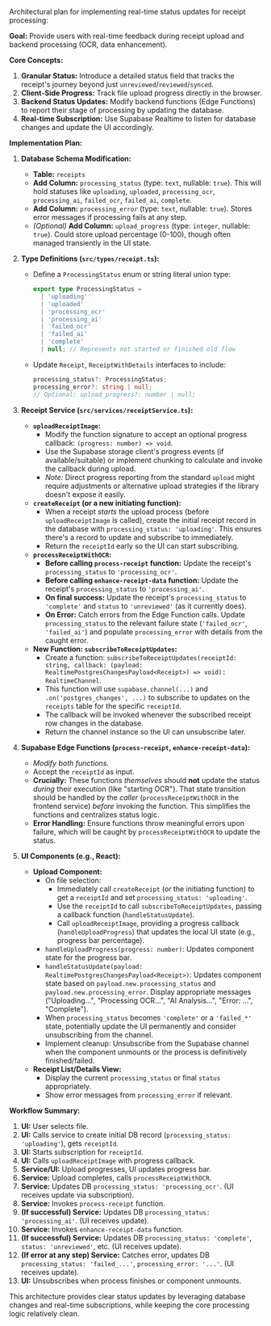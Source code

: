 
Architectural plan for implementing real-time status updates for receipt processing:

**Goal:** Provide users with real-time feedback during receipt upload and backend processing (OCR, data enhancement).

**Core Concepts:**

1.  **Granular Status:** Introduce a detailed status field that tracks the receipt's journey beyond just `unreviewed`/`reviewed`/`synced`.
2.  **Client-Side Progress:** Track file upload progress directly in the browser.
3.  **Backend Status Updates:** Modify backend functions (Edge Functions) to report their stage of processing by updating the database.
4.  **Real-time Subscription:** Use Supabase Realtime to listen for database changes and update the UI accordingly.

**Implementation Plan:**

1.  **Database Schema Modification:**
    *   **Table:** `receipts`
    *   **Add Column:** `processing_status` (type: `text`, nullable: `true`). This will hold statuses like `uploading`, `uploaded`, `processing_ocr`, `processing_ai`, `failed_ocr`, `failed_ai`, `complete`.
    *   **Add Column:** `processing_error` (type: `text`, nullable: `true`). Stores error messages if processing fails at any step.
    *   *(Optional)* **Add Column:** `upload_progress` (type: `integer`, nullable: `true`). Could store upload percentage (0-100), though often managed transiently in the UI state.

2.  **Type Definitions (`src/types/receipt.ts`):**
    *   Define a `ProcessingStatus` enum or string literal union type:
        ```typescript
        export type ProcessingStatus = 
          | 'uploading' 
          | 'uploaded' 
          | 'processing_ocr' 
          | 'processing_ai' 
          | 'failed_ocr' 
          | 'failed_ai' 
          | 'complete' 
          | null; // Represents not started or finished old flow
        ```
    *   Update `Receipt`, `ReceiptWithDetails` interfaces to include:
        ```typescript
        processing_status?: ProcessingStatus;
        processing_error?: string | null;
        // Optional: upload_progress?: number | null; 
        ```

3.  **Receipt Service (`src/services/receiptService.ts`):**
    *   **`uploadReceiptImage`:**
        *   Modify the function signature to accept an optional progress callback: `(progress: number) => void`.
        *   Use the Supabase storage client's progress events (if available/suitable) or implement chunking to calculate and invoke the callback during upload.
        *   *Note:* Direct progress reporting from the standard `upload` might require adjustments or alternative upload strategies if the library doesn't expose it easily.
    *   **`createReceipt` (or a new initiating function):**
        *   When a receipt *starts* the upload process (before `uploadReceiptImage` is called), create the initial receipt record in the database with `processing_status: 'uploading'`. This ensures there's a record to update and subscribe to immediately.
        *   Return the `receiptId` early so the UI can start subscribing.
    *   **`processReceiptWithOCR`:**
        *   **Before calling `process-receipt` function:** Update the receipt's `processing_status` to `'processing_ocr'`.
        *   **Before calling `enhance-receipt-data` function:** Update the receipt's `processing_status` to `'processing_ai'`.
        *   **On final success:** Update the receipt's `processing_status` to `'complete'` and `status` to `'unreviewed'` (as it currently does).
        *   **On Error:** Catch errors from the Edge Function calls. Update `processing_status` to the relevant failure state (`'failed_ocr'`, `'failed_ai'`) and populate `processing_error` with details from the caught error.
    *   **New Function: `subscribeToReceiptUpdates`:**
        *   Create a function: `subscribeToReceiptUpdates(receiptId: string, callback: (payload: RealtimePostgresChangesPayload<Receipt>) => void): RealtimeChannel`.
        *   This function will use `supabase.channel(...)` and `.on('postgres_changes', ...)` to subscribe to updates on the `receipts` table for the specific `receiptId`.
        *   The callback will be invoked whenever the subscribed receipt row changes in the database.
        *   Return the channel instance so the UI can unsubscribe later.

4.  **Supabase Edge Functions (`process-receipt`, `enhance-receipt-data`):**
    *   *Modify both functions.*
    *   Accept the `receiptId` as input.
    *   **Crucially:** These functions *themselves* should **not** update the status *during* their execution (like "starting OCR"). That state transition should be handled by the *caller* (`processReceiptWithOCR` in the frontend service) *before* invoking the function. This simplifies the functions and centralizes status logic.
    *   **Error Handling:** Ensure functions throw meaningful errors upon failure, which will be caught by `processReceiptWithOCR` to update the status.

5.  **UI Components (e.g., React):**
    *   **Upload Component:**
        *   On file selection:
            *   Immediately call `createReceipt` (or the initiating function) to get a `receiptId` and set `processing_status: 'uploading'`.
            *   Use the `receiptId` to call `subscribeToReceiptUpdates`, passing a callback function (`handleStatusUpdate`).
            *   Call `uploadReceiptImage`, providing a progress callback (`handleUploadProgress`) that updates the local UI state (e.g., progress bar percentage).
        *   `handleUploadProgress(progress: number)`: Updates component state for the progress bar.
        *   `handleStatusUpdate(payload: RealtimePostgresChangesPayload<Receipt>)`: Updates component state based on `payload.new.processing_status` and `payload.new.processing_error`. Display appropriate messages ("Uploading...", "Processing OCR...", "AI Analysis...", "Error: ...", "Complete").
        *   When `processing_status` becomes `'complete'` or a `'failed_*'` state, potentially update the UI permanently and consider unsubscribing from the channel.
        *   Implement cleanup: Unsubscribe from the Supabase channel when the component unmounts or the process is definitively finished/failed.
    *   **Receipt List/Details View:**
        *   Display the current `processing_status` or final `status` appropriately.
        *   Show error messages from `processing_error` if relevant.

**Workflow Summary:**

1.  **UI:** User selects file.
2.  **UI:** Calls service to create initial DB record (`processing_status: 'uploading'`), gets `receiptId`.
3.  **UI:** Starts subscription for `receiptId`.
4.  **UI:** Calls `uploadReceiptImage` with progress callback.
5.  **Service/UI:** Upload progresses, UI updates progress bar.
6.  **Service:** Upload completes, calls `processReceiptWithOCR`.
7.  **Service:** Updates DB `processing_status: 'processing_ocr'`. (UI receives update via subscription).
8.  **Service:** Invokes `process-receipt` function.
9.  **(If successful) Service:** Updates DB `processing_status: 'processing_ai'`. (UI receives update).
10. **Service:** Invokes `enhance-receipt-data` function.
11. **(If successful) Service:** Updates DB `processing_status: 'complete'`, `status: 'unreviewed'`, etc. (UI receives update).
12. **(If error at any step) Service:** Catches error, updates DB `processing_status: 'failed_...'`, `processing_error: '...'`. (UI receives update).
13. **UI:** Unsubscribes when process finishes or component unmounts.

This architecture provides clear status updates by leveraging database changes and real-time subscriptions, while keeping the core processing logic relatively clean.
